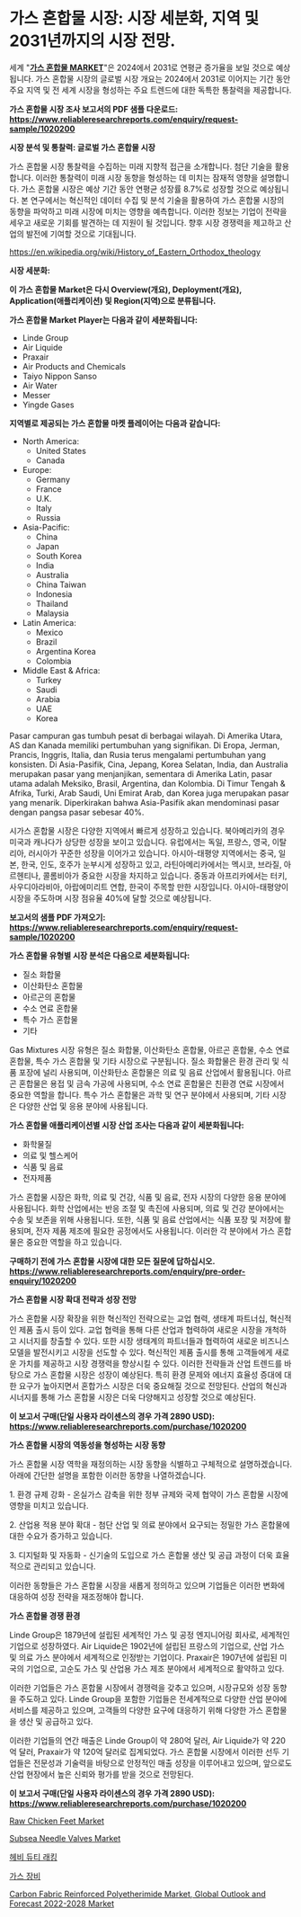 <p><h1>가스 혼합물 시장: 시장 세분화, 지역 및 2031년까지의 시장 전망.</h1></p><p>세계 "<strong><a href="https://www.reliableresearchreports.com/gas-mixtures-r1020200">가스 혼합물 MARKET</a></strong>"은 2024에서 2031로 연평균 증가율을 보일 것으로 예상됩니다. 가스 혼합물 시장의 글로벌 시장 개요는 2024에서 2031로 이어지는 기간 동안 주요 지역 및 전 세계 시장을 형성하는 주요 트렌드에 대한 독특한 통찰력을 제공합니다.</p>
<p><strong>가스 혼합물 시장 조사 보고서의 PDF 샘플 다운로드: <a href="https://www.reliableresearchreports.com/enquiry/request-sample/1020200">https://www.reliableresearchreports.com/enquiry/request-sample/1020200</a></strong></p>
<p><strong>시장 분석 및 통찰력: 글로벌 가스 혼합물 시장</strong></p>
<p><p>가스 혼합물 시장 통찰력을 수집하는 미래 지향적 접근을 소개합니다. 첨단 기술을 활용합니다. 이러한 통찰력이 미래 시장 동향을 형성하는 데 미치는 잠재적 영향을 설명합니다. 가스 혼합물 시장은 예상 기간 동안 연평균 성장률 8.7%로 성장할 것으로 예상됩니다. 본 연구에서는 혁신적인 데이터 수집 및 분석 기술을 활용하여 가스 혼합물 시장의 동향을 파악하고 미래 시장에 미치는 영향을 예측합니다. 이러한 정보는 기업이 전략을 세우고 새로운 기회를 발견하는 데 지원이 될 것입니다. 향후 시장 경쟁력을 제고하고 산업의 발전에 기여할 것으로 기대됩니다.</p></p>
<p><a href="%7CAUTHORITHY_DOMAIN_URL%7C">https://en.wikipedia.org/wiki/History_of_Eastern_Orthodox_theology</a></p>
<p><strong>시장 세분화:</strong></p>
<p><strong>이 가스 혼합물 Market은 다시 Overview(개요), Deployment(개요), Application(애플리케이션) 및 Region(지역)으로 분류됩니다.</strong></p>
<p><strong>가스 혼합물 Market Player는 다음과 같이 세분화됩니다:</strong></p>
<p><ul><li>Linde Group</li><li>Air Liquide</li><li>Praxair</li><li>Air Products and Chemicals</li><li>Taiyo Nippon Sanso</li><li>Air Water</li><li>Messer</li><li>Yingde Gases</li></ul></p>
<p><strong>지역별로 제공되는 가스 혼합물 마켓 플레이어는 다음과 같습니다:</strong></p>
<p><ul>
    <li>
        North America:
        <ul>
            <li>United States</li>
            <li>Canada</li>
        </ul>
    </li>
    <li>
        Europe:
        <ul>
            <li>Germany</li>
            <li>France</li>
            <li>U.K.</li>
            <li>Italy</li>
            <li>Russia</li>
        </ul>
    </li>
    <li>
        Asia-Pacific:
        <ul>
            <li>China</li>
            <li>Japan</li>
            <li>South Korea</li>
            <li>India</li>
            <li>Australia</li>
            <li>China Taiwan</li>
            <li>Indonesia</li>
            <li>Thailand</li>
            <li>Malaysia</li>
        </ul>
    </li>
    <li>
        Latin America:
        <ul>
            <li>Mexico</li>
            <li>Brazil</li>
            <li>Argentina Korea</li>
            <li>Colombia</li>
        </ul>
    </li>
    <li>
        Middle East & Africa:
        <ul>
            <li>Turkey</li>
            <li>Saudi</li>
            <li>Arabia</li>
            <li>UAE</li>
            <li>Korea</li>
        </ul>
    </li>
    </ul></p>
<p><p>Pasar campuran gas tumbuh pesat di berbagai wilayah. Di Amerika Utara, AS dan Kanada memiliki pertumbuhan yang signifikan. Di Eropa, Jerman, Prancis, Inggris, Italia, dan Rusia terus mengalami pertumbuhan yang konsisten. Di Asia-Pasifik, Cina, Jepang, Korea Selatan, India, dan Australia merupakan pasar yang menjanjikan, sementara di Amerika Latin, pasar utama adalah Meksiko, Brasil, Argentina, dan Kolombia. Di Timur Tengah & Afrika, Turki, Arab Saudi, Uni Emirat Arab, dan Korea juga merupakan pasar yang menarik. Diperkirakan bahwa Asia-Pasifik akan mendominasi pasar dengan pangsa pasar sebesar 40%.</p><p>시가스 혼합물 시장은 다양한 지역에서 빠르게 성장하고 있습니다. 북아메리카의 경우 미국과 캐나다가 상당한 성장을 보이고 있습니다. 유럽에서는 독일, 프랑스, 영국, 이탈리아, 러시아가 꾸준한 성장을 이어가고 있습니다. 아시아-태평양 지역에서는 중국, 일본, 한국, 인도, 호주가 눈부시게 성장하고 있고, 라틴아메리카에서는 멕시코, 브라질, 아르헨티나, 콜롬비아가 중요한 시장을 차지하고 있습니다. 중동과 아프리카에서는 터키, 사우디아라비아, 아랍에미리트 연합, 한국이 주목할 만한 시장입니다. 아시아-태평양이 시장을 주도하며 시장 점유율 40%에 달할 것으로 예상됩니다.</p></p>
<p><strong>보고서의 샘플 PDF 가져오기: <a href="https://www.reliableresearchreports.com/enquiry/request-sample/1020200">https://www.reliableresearchreports.com/enquiry/request-sample/1020200</a></strong></p>
<p><strong>가스 혼합물 유형별 시장 분석은 다음으로 세분화됩니다:</strong></p>
<p><ul><li>질소 화합물</li><li>이산화탄소 혼합물</li><li>아르곤의 혼합물</li><li>수소 연료 혼합물</li><li>특수 가스 혼합물</li><li>기타</li></ul></p>
<p><p>Gas Mixtures 시장 유형은 질소 화합물, 이산화탄소 혼합물, 아르곤 혼합물, 수소 연료 혼합물, 특수 가스 혼합물 및 기타 시장으로 구분됩니다. 질소 화합물은 환경 관리 및 식품 포장에 널리 사용되며, 이산화탄소 혼합물은 의료 및 음료 산업에서 활용됩니다. 아르곤 혼합물은 용접 및 금속 가공에 사용되며, 수소 연료 혼합물은 친환경 연료 시장에서 중요한 역할을 합니다. 특수 가스 혼합물은 과학 및 연구 분야에서 사용되며, 기타 시장은 다양한 산업 및 응용 분야에 사용됩니다.</p></p>
<p><strong>가스 혼합물 애플리케이션별 시장 산업 조사는 다음과 같이 세분화됩니다:</strong></p>
<p><ul><li>화학물질</li><li>의료 및 헬스케어</li><li>식품 및 음료</li><li>전자제품</li></ul></p>
<p><p>가스 혼합물 시장은 화학, 의료 및 건강, 식품 및 음료, 전자 시장의 다양한 응용 분야에 사용됩니다. 화학 산업에서는 반응 조절 및 촉진에 사용되며, 의료 및 건강 분야에서는 수송 및 보존을 위해 사용됩니다. 또한, 식품 및 음료 산업에서는 식품 포장 및 저장에 활용되며, 전자 제품 제조에 필요한 공정에서도 사용됩니다. 이러한 각 분야에서 가스 혼합물은 중요한 역할을 하고 있습니다.</p></p>
<p><strong>구매하기 전에 가스 혼합물 시장에 대한 모든 질문에 답하십시오. <a href="https://www.reliableresearchreports.com/enquiry/pre-order-enquiry/1020200">https://www.reliableresearchreports.com/enquiry/pre-order-enquiry/1020200</a></strong></p>
<p><strong>가스 혼합물 시장 확대 전략과 성장 전망</strong></p>
<p><p>가스 혼합물 시장 확장을 위한 혁신적인 전략으로는 교업 협력, 생태계 파트너십, 혁신적인 제품 출시 등이 있다. 교업 협력을 통해 다른 산업과 협력하여 새로운 시장을 개척하고 시너지를 창출할 수 있다. 또한 시장 생태계의 파트너들과 협력하여 새로운 비즈니스 모델을 발전시키고 시장을 선도할 수 있다. 혁신적인 제품 출시를 통해 고객들에게 새로운 가치를 제공하고 시장 경쟁력을 향상시킬 수 있다. 이러한 전략들과 산업 트렌드를 바탕으로 가스 혼합물 시장은 성장이 예상된다. 특히 환경 문제와 에너지 효율성 증대에 대한 요구가 높아지면서 혼합가스 시장은 더욱 중요해질 것으로 전망된다. 산업의 혁신과 시너지를 통해 가스 혼합물 시장은 더욱 다양해지고 성장할 것으로 예상된다.</p></p>
<p><strong>이 보고서 구매(단일 사용자 라이센스의 경우 가격 2890 USD): <a href="https://www.reliableresearchreports.com/purchase/1020200">https://www.reliableresearchreports.com/purchase/1020200</a></strong></p>
<p><strong>가스 혼합물 시장의 역동성을 형성하는 시장 동향</strong></p>
<p><p>가스 혼합물 시장 역학을 재정의하는 시장 동향을 식별하고 구체적으로 설명하겠습니다. 아래에 간단한 설명을 포함한 이러한 동향을 나열하겠습니다.</p><p>1. 환경 규제 강화 - 온실가스 감축을 위한 정부 규제와 국제 협약이 가스 혼합물 시장에 영향을 미치고 있습니다.</p><p>2. 산업용 적용 분야 확대 - 첨단 산업 및 의료 분야에서 요구되는 정밀한 가스 혼합물에 대한 수요가 증가하고 있습니다.</p><p>3. 디지털화 및 자동화 - 신기술의 도입으로 가스 혼합물 생산 및 공급 과정이 더욱 효율적으로 관리되고 있습니다.</p><p>이러한 동향들은 가스 혼합물 시장을 새롭게 정의하고 있으며 기업들은 이러한 변화에 대응하여 성장 전략을 재조정해야 합니다.</p></p>
<p><strong>가스 혼합물 경쟁 환경</strong></p>
<p><p>Linde Group은 1879년에 설립된 세계적인 가스 및 공정 엔지니어링 회사로, 세계적인 기업으로 성장하였다. Air Liquide은 1902년에 설립된 프랑스의 기업으로, 산업 가스 및 의료 가스 분야에서 세계적으로 인정받는 기업이다. Praxair은 1907년에 설립된 미국의 기업으로, 고순도 가스 및 산업용 가스 제조 분야에서 세계적으로 활약하고 있다.</p><p>이러한 기업들은 가스 혼합물 시장에서 경쟁력을 갖추고 있으며, 시장규모와 성장 동향을 주도하고 있다. Linde Group을 포함한 기업들은 전세계적으로 다양한 산업 분야에 서비스를 제공하고 있으며, 고객들의 다양한 요구에 대응하기 위해 다양한 가스 혼합물을 생산 및 공급하고 있다.</p><p>이러한 기업들의 연간 매출은 Linde Group이 약 280억 달러, Air Liquide가 약 220억 달러, Praxair가 약 120억 달러로 집계되었다. 가스 혼합물 시장에서 이러한 선두 기업들은 전문성과 기술력을 바탕으로 안정적인 매출 성장을 이루어내고 있으며, 앞으로도 산업 현장에서 높은 신뢰와 평가를 받을 것으로 전망된다.</p></p>
<p><strong>이 보고서 구매(단일 사용자 라이센스의 경우 가격 2890 USD): <a href="https://www.reliableresearchreports.com/purchase/1020200">https://www.reliableresearchreports.com/purchase/1020200</a></strong></p>
<p><p><a href="https://medium.com/@penelope.lee568/navigating-the-global-raw-chicken-feet-market-landscape-trends-forecasts-and-impact-analysis-99cbcc0a1d4d">Raw Chicken Feet Market</a></p><p><a href="https://github.com/nusratjahan12006/Market-Research-Report-List-2/blob/main/subsea-needle-valves-market.md">Subsea Needle Valves Market</a></p><p><a href="https://medium.com/@joshuapierce88/%EC%A4%91%EA%B2%AC-%EB%9E%99-%EC%8B%9C%EC%9E%A5%EC%97%90-%EB%8C%80%ED%95%9C-%EC%8B%AC%EC%B8%B5%EC%A0%81%EC%9D%B8-%EC%A1%B0%EC%82%AC-%EC%B6%94%EC%84%B8-%EC%8B%9C%EC%9E%A5-%EC%84%B8%EB%B6%84%ED%99%94-%EA%B2%BD%EC%9F%81-%EB%B6%84%EC%84%9D-8ea59beca870">헤비 듀티 래킹</a></p><p><a href="https://github.com/sougarounis/Market-Research-Report-List-5/blob/main/100768778635.md">가스 장비</a></p><p><a href="https://www.linkedin.com/pulse/exploring-carbon-fabric-reinforced-polyetherimide-market-7a6uf?trackingId=UQdHuOJeTQq5Ofv9vcw8XA%3D%3D">Carbon Fabric Reinforced Polyetherimide Market, Global Outlook and Forecast 2022-2028 Market</a></p></p>